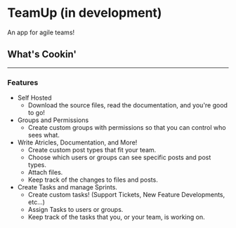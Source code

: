 # TeamUp (in development)
An app for agile teams!
## What's Cookin'
***
### Features
* Self Hosted
    * Download the source files, read the documentation, and you're good to go!
* Groups and Permissions
    * Create custom groups with permissions so that you can control who sees what.
* Write Atricles, Documentation, and More!
    * Create custom post types that fit your team.
    * Choose which users or groups can see specific posts and post types.
    * Attach files.
    * Keep track of the changes to files and posts.
* Create Tasks and manage Sprints.
    * Create custom tasks! (Support Tickets, New Feature Developments, etc...)
    * Assign Tasks to users or groups.
    * Keep track of the tasks that you, or your team, is working on.